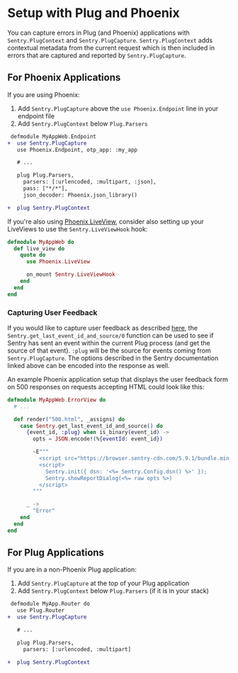 # Setup with Plug and Phoenix

You can capture errors in Plug (and Phoenix) applications with `Sentry.PlugContext` and `Sentry.PlugCapture`. `Sentry.PlugContext` adds contextual metadata from the current request which is then included in errors that are captured and reported by `Sentry.PlugCapture`.

## For Phoenix Applications

If you are using Phoenix:

1. Add `Sentry.PlugCapture` above the `use Phoenix.Endpoint` line in your endpoint file
1. Add `Sentry.PlugContext` below `Plug.Parsers`

```diff
 defmodule MyAppWeb.Endpoint
+  use Sentry.PlugCapture
   use Phoenix.Endpoint, otp_app: :my_app

   # ...

   plug Plug.Parsers,
     parsers: [:urlencoded, :multipart, :json],
     pass: ["*/*"],
     json_decoder: Phoenix.json_library()

+  plug Sentry.PlugContext
```

If you're also using [Phoenix LiveView](https://github.com/phoenixframework/phoenix_live_view), consider also setting up your LiveViews to use the `Sentry.LiveViewHook` hook:

```elixir
defmodule MyAppWeb do
  def live_view do
    quote do
      use Phoenix.LiveView

      on_mount Sentry.LiveViewHook
    end
  end
end
```

### Capturing User Feedback

If you would like to capture user feedback as described [here](https://docs.sentry.io/platforms/elixir/enriching-events/user-feedback/), the `Sentry.get_last_event_id_and_source/0` function can be used to see if Sentry has sent an event within the current Plug process (and get the source of that event). `:plug` will be the source for events coming from `Sentry.PlugCapture`. The options described in the Sentry documentation linked above can be encoded into the response as well.

An example Phoenix application setup that displays the user feedback form on 500 responses on requests accepting HTML could look like this:

```elixir
defmodule MyAppWeb.ErrorView do
  # ...

  def render("500.html", _assigns) do
    case Sentry.get_last_event_id_and_source() do
      {event_id, :plug} when is_binary(event_id) ->
        opts = JSON.encode!(%{eventId: event_id})

        ~E"""
          <script src="https://browser.sentry-cdn.com/5.9.1/bundle.min.js" integrity="sha384-/x1aHz0nKRd6zVUazsV6CbQvjJvr6zQL2CHbQZf3yoLkezyEtZUpqUNnOLW9Nt3v" crossorigin="anonymous"></script>
          <script>
            Sentry.init({ dsn: '<%= Sentry.Config.dsn() %>' });
            Sentry.showReportDialog(<%= raw opts %>)
          </script>
        """

      _ ->
        "Error"
    end
  end
end
```

## For Plug Applications

If you are in a non-Phoenix Plug application:

1. Add `Sentry.PlugCapture` at the top of your Plug application
1. Add `Sentry.PlugContext` below `Plug.Parsers` (if it is in your stack)

```diff
 defmodule MyApp.Router do
   use Plug.Router
+  use Sentry.PlugCapture

   # ...

   plug Plug.Parsers,
     parsers: [:urlencoded, :multipart]

+  plug Sentry.PlugContext
```
